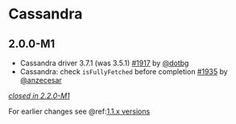 # Cassandra

## 2.0.0-M1

- Cassandra driver 3.7.1 (was 3.5.1) [#1917](https://github.com/akka/alpakka/pull/1917) by [@dotbg](https://github.com/dotbg)
- Cassandra: check `isFullyFetched` before completion [#1935](https://github.com/akka/alpakka/issues/1935) by [@anzecesar](https://github.com/anzecesar)

[*closed in 2.2.0-M1*](https://github.com/akka/alpakka/issues?q=is%3Aclosed+milestone%3A2.0.0-M1+label%3Ap%3Acassandra)

For earlier changes see @ref:[1.1.x versions](../1.1.x/cassandra.md)
